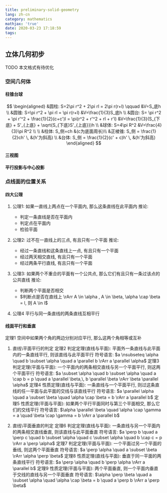 ```yaml
---
title: preliminary-solid-geometry
lang: zh-cn
category: mathematics
mathjax: 'true'
date: 2020-03-23 17:18:59
tags:
---
```

## 立体几何初步

TODO 本文格式有待优化

### 空间几何体 

#### 柱锥台球

$$
\begin{aligned}
&圆柱: S=2\pi r^2 + 2\pi rl = 2\pi r(r+l) \qquad &V=S_底h \\
&圆锥: S=\pi r^2 + \pi rl = \pi r(r+l) &V=\frac{1}{3}S_底h \\
&圆台: S= \pi r^2 + \pi r'^2 + \frac{1}{2}(c+c')l = \pi(r^2 + r'^2 + rl + r'l) &V=\frac{1}{3}(S_{下底} + S'_{上底} + \sqrt{S_{下底}S'_{上底}})h \\
&球体: S=4\pi R^2 &V=\frac{4}{3}\pi R^2 \\
\\
&柱体: S_侧=ch &(c为底面周长)\\
&正棱锥: S_侧 = \frac{1}{2}ch' \, &(h'为斜高) \\
&台体: S_侧 = \frac{1}{2}(c' + c)h' \, &(h'为斜高)
\end{aligned}
$$

#### 三视图

#### 平行投影与中心投影

### 点线面的位置关系

#### 四大公理

1. 公理1: 如果一直线上两点在一个平面内, 那么这条直线在此平面内
   推论:
   * 判定一条直线是否在平面内
   * 判定点在平面内
   * 检验平面

2. 公理2: 过不在一直线上的三点, 有且只有一个平面
   推论:
   * 经过一条直线和这条直线上一点, 有且只有一个平面
   * 经过两天相交直线, 有且只有一个平面
   * 经过两条平行直线, 有且只有一个平面

3. 公理3: 如果两个不重合的平面有一个公共点, 那么它们有且只有一条过该点的公共直线
   推论:
   * 判断两个平面是否相交
   * $判断点是否在直线上 \rArr A \in \alpha , A \in \beta, \alpha \cap \beta = l, 则 A \in l$

4. 公理4 平行与同一条直线的两条直线互相平行

#### 线面平行和垂直

定理1 空间中如果两个角的两边分别对应平行, 那么这两个角相等或互补

1. 直线\平面平行的判定
   定理2 判定定理(直线与平面): 平面外一条直线与此平面内的一条直线平行, 则该直线与此平面平行
         符号语言: $a \nsubseteq \alpha \quad b \subset \alpha \quad a \parallel b \rArr a \parallel \alpha$
   定理3 判定定理(平面与平面): 一个平面内的两条相交直线与另一个平面平行, 则这两个平面平行
         符号语言: $a \subset \alpha \quad b \subset \alpha \quad a \cap b = p \quad a \parallel \beta,\, b \parallel \beta \rArr \beta \parallel \alpha$
   定理4 性质定理(直线与平面): 一条直线与一个平面平行, 则过这条直线的任一平面与此平面的交线与该直线平行
         符号语言: $a \parallel \alpha \quad a \subset \beta \quad \alpha \cap \beta = b \rArr a \parallel b$
   定理5 性质定理(平面与平面): 如果两个平行平面同时与第三个平面相交, 那么它们的交线平行
         符号语言: $\alpha \parallel \beta \quad \alpha \cap \gamma = a \quad \beta \cap \gamma = b \rArr a \parallel b$


2. 直线\平面垂直的判定
   定理6 判定定理(直线与平面): 一条直线与另一个平面内的两条相交直线垂直, 则该直线与此平面垂直
         符号语言: $a \perp b \quad a \perp c \quad b \subset \alpha \quad c \subset \alpha \quad b \cap c = p \rArr a \perp \alpha$
   定理7 判定定理(平面与平面): 一个平面过另一个平面的垂线, 则这两个平面垂直
         符号语言: $a \perp \alpha \quad a \subset \beta \rArr \alpha \perp \beta$
   定理8 性质定理(直线与平面): 垂直于同一平面的两条直线平行
         符号语言: $a \perp \alpha \quad b \perp \alpha \rArr a \parallel b$
   定理9 性质定理(平面与平面): 两个平面垂直, 则一个平面内垂直于交线的直线与另一个平面垂直
         符号语言: $\alpha \perp \beta \quad a \subset \alpha \quad \alpha \cap \beta = b \quad a \perp b \rArr a \perp \beta$
